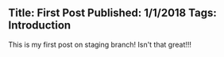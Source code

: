 Title: First Post
Published: 1/1/2018
Tags: Introduction
---
This is my first post on staging branch! Isn't that great!!!